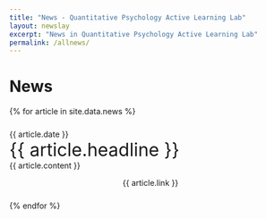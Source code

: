 ```yaml
---
title: "News - Quantitative Psychology Active Learning Lab"
layout: newslay
excerpt: "News in Quantitative Psychology Active Learning Lab"
permalink: /allnews/
---
```

# News

{% for article in site.data.news %}
<p style="padding: 0.7em 0 0 0">{{ article.date }} <br>
<font size="6">{{ article.headline }}</font><br>
{{ article.content }}</p>
<p align="center" style="padding: 0 0 0.7em 0"> {{ article.link }} </p>
{% endfor %}
